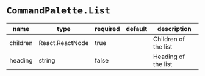 
# `CommandPalette.List`

| name     | type            | required | default | description          |
| -------- | --------------- | -------- | ------- | -------------------- |
| children | React.ReactNode | true     |         | Children of the list |
| heading  | string          | false    |         | Heading of the list  |